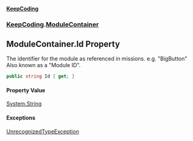 #### [KeepCoding](index.md 'index')
### [KeepCoding](KeepCoding.md 'KeepCoding').[ModuleContainer](KeepCoding_ModuleContainer.md 'KeepCoding.ModuleContainer')
## ModuleContainer.Id Property
The identifier for the module as referenced in missions. e.g. "BigButton" Also known as a "Module ID".  
```csharp
public string Id { get; }
```
#### Property Value
[System.String](https://docs.microsoft.com/en-us/dotnet/api/System.String 'System.String')
#### Exceptions
[UnrecognizedTypeException](KeepCoding_UnrecognizedTypeException.md 'KeepCoding.UnrecognizedTypeException')  
